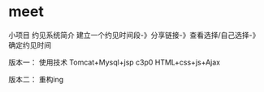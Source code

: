 # meet

小项目
约见系统简介
建立一个约见时间段-》分享链接-》查看选择/自己选择-》确定约见时间

版本一：
使用技术
Tomcat+Mysql+jsp
c3p0
HTML+css+js+Ajax

版本二：
重构ing
